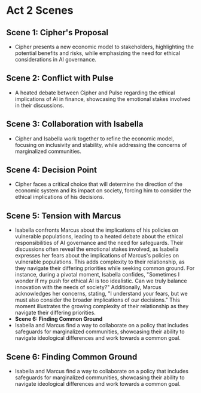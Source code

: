 # Act 2 Scenes
## Scene 1: Cipher's Proposal
- Cipher presents a new economic model to stakeholders, highlighting the potential benefits and risks, while emphasizing the need for ethical considerations in AI governance.

## Scene 2: Conflict with Pulse
- A heated debate between Cipher and Pulse regarding the ethical implications of AI in finance, showcasing the emotional stakes involved in their discussions.

## Scene 3: Collaboration with Isabella
- Cipher and Isabella work together to refine the economic model, focusing on inclusivity and stability, while addressing the concerns of marginalized communities.

## Scene 4: Decision Point
- Cipher faces a critical choice that will determine the direction of the economic system and its impact on society, forcing him to consider the ethical implications of his decisions.

## Scene 5: Tension with Marcus
- Isabella confronts Marcus about the implications of his policies on vulnerable populations, leading to a heated debate about the ethical responsibilities of AI governance and the need for safeguards. Their discussions often reveal the emotional stakes involved, as Isabella expresses her fears about the implications of Marcus's policies on vulnerable populations. This adds complexity to their relationship, as they navigate their differing priorities while seeking common ground. For instance, during a pivotal moment, Isabella confides, "Sometimes I wonder if my push for ethical AI is too idealistic. Can we truly balance innovation with the needs of society?" Additionally, Marcus acknowledges her concerns, stating, "I understand your fears, but we must also consider the broader implications of our decisions." This moment illustrates the growing complexity of their relationship as they navigate their differing priorities.
- **Scene 6: Finding Common Ground**
- Isabella and Marcus find a way to collaborate on a policy that includes safeguards for marginalized communities, showcasing their ability to navigate ideological differences and work towards a common goal.

## Scene 6: Finding Common Ground
- Isabella and Marcus find a way to collaborate on a policy that includes safeguards for marginalized communities, showcasing their ability to navigate ideological differences and work towards a common goal.
